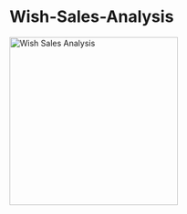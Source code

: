 # Wish-Sales-Analysis

<img width="295" alt="Wish Sales Analysis" src="https://user-images.githubusercontent.com/71575857/222608420-9a786de9-adf8-44c4-a9d4-50bda11bc679.PNG">
